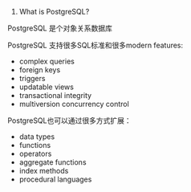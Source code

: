 1.  What is PostgreSQL?

PostgreSQL 是个对象关系数据库

PostgreSQL 支持很多SQL标准和很多modern features:

- complex queries
- foreign keys
- triggers
- updatable views
- transactional integrity
- multiversion concurrency control

PostgreSQL也可以通过很多方式扩展：

- data types
- functions
- operators
- aggregate functions
- index methods
- procedural languages
